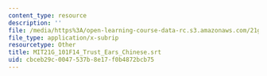```yaml
---
content_type: resource
description: ''
file: /media/https%3A/open-learning-course-data-rc.s3.amazonaws.com/21g-101-chinese-i-regular-fall-2014/cbceb29c0047537b8e17f0b4872bcb75_MIT21G_101F14_Trust_Ears_Chinese.vtt
file_type: application/x-subrip
resourcetype: Other
title: MIT21G_101F14_Trust_Ears_Chinese.srt
uid: cbceb29c-0047-537b-8e17-f0b4872bcb75
---
```

